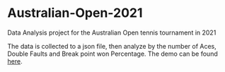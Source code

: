 # Australian-Open-2021
Data Analysis project for the Australian Open tennis tournament in 2021

The data is collected to a json file, then analyze by the number of Aces, Double Faults and Break point won Percentage. The demo can be found [here](https://lam-nguyen-123.shinyapps.io/presentation/).
